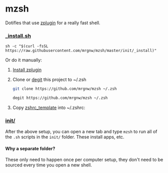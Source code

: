 # mzsh

Dotifles that use [zplugin](https://github.com/zdharma/zplugin) for a really fast shell.

### [_install.sh](init/_install.sh)

```
sh -c "$(curl -fsSL https://raw.githubusercontent.com/mrgnw/mzsh/master/init/_install)"
```

Or do it manually:

1. [Install zplugin](https://github.com/zdharma/zplugin#installation)

2. Clone or [degit](https://github.com/Rich-Harris/degit) this project to ~/.zsh
    ```sh
    git clone https://github.com/mrgnw/mzsh ~/.zsh
    ```
    ```sh
    degit https://github.com/mrgnw/mzsh ~/.zsh
    ```

3. Copy [zshrc_template](init/zshrc_template) into ~/.zshrc:

### [init/](init)

After the above setup, you can open a new tab and type `mzsh` to run all of the `.sh` scripts in the `init/` folder. These install apps, etc.

#### Why a separate folder?

These only need to happen once per computer setup, they don't need to be sourced every time you open a new shell.